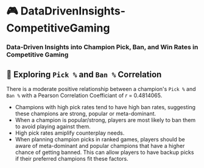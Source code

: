 # 🎮 DataDrivenInsights-CompetitiveGaming
### Data-Driven Insights into Champion Pick, Ban, and Win Rates in Competitive Gaming
## 📌 Exploring `Pick %` and `Ban %` Correlation
There is a moderate positive relationship between a champion's `Pick %` and `Ban %` with a Pearson Correlation Coefficiant of 
*r* = 0.4814065.
- Champions with high pick rates tend to have high ban rates, suggesting these champions are strong, popular or meta-dominant.
- When a champion is popular/strong, players are most likely to ban them to avoid playing against them.
- High pick rates amiplify counterplay needs.
- When planning champion picks in ranked games, players should be aware of meta-dominant and popular champions that have a higher chance of getting banned. This can allow players to have backup picks if their preferred champions fit these factors. 
